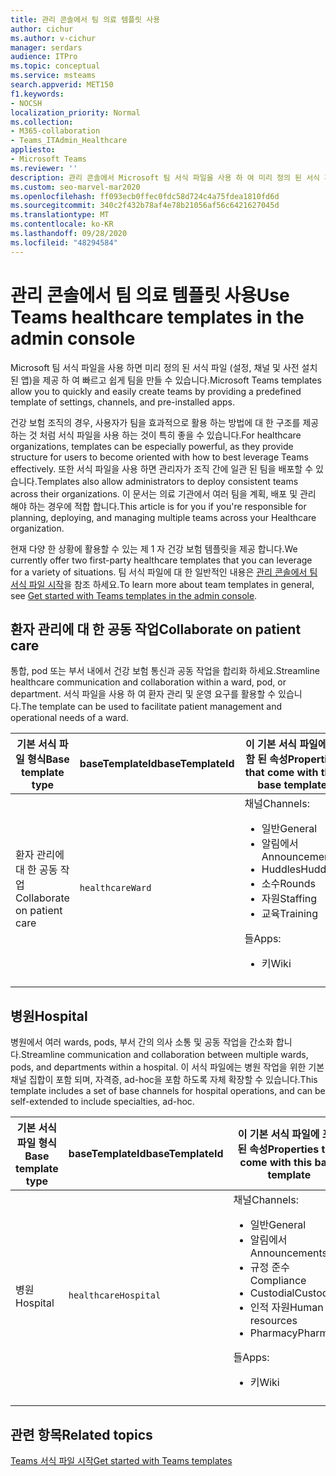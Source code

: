 ```yaml
---
title: 관리 콘솔에서 팀 의료 템플릿 사용
author: cichur
ms.author: v-cichur
manager: serdars
audience: ITPro
ms.topic: conceptual
ms.service: msteams
search.appverid: MET150
f1.keywords:
- NOCSH
localization_priority: Normal
ms.collection:
- M365-collaboration
- Teams_ITAdmin_Healthcare
appliesto:
- Microsoft Teams
ms.reviewer: ''
description: 관리 콘솔에서 Microsoft 팀 서식 파일을 사용 하 여 미리 정의 된 서식 파일, 채널 및 앱 템플릿을 제공 하 여 팀을 빠르고 쉽게 만들 수 있습니다.
ms.custom: seo-marvel-mar2020
ms.openlocfilehash: ff093ecb0ffec0fdc58d724c4a75fdea1810fd6d
ms.sourcegitcommit: 340c2f432b78af4e78b21056af56c6421627045d
ms.translationtype: MT
ms.contentlocale: ko-KR
ms.lasthandoff: 09/28/2020
ms.locfileid: "48294584"
---
```

# <a name="use-teams-healthcare-templates-in-the-admin-console"></a><span data-ttu-id="c8537-103">관리 콘솔에서 팀 의료 템플릿 사용</span><span class="sxs-lookup"><span data-stu-id="c8537-103">Use Teams healthcare templates in the admin console</span></span>

<span data-ttu-id="c8537-104">Microsoft 팀 서식 파일을 사용 하면 미리 정의 된 서식 파일 (설정, 채널 및 사전 설치 된 앱)을 제공 하 여 빠르고 쉽게 팀을 만들 수 있습니다.</span><span class="sxs-lookup"><span data-stu-id="c8537-104">Microsoft Teams templates allow you to quickly and easily create teams by providing a predefined template of settings, channels, and pre-installed apps.</span></span>

<span data-ttu-id="c8537-105">건강 보험 조직의 경우, 사용자가 팀을 효과적으로 활용 하는 방법에 대 한 구조를 제공 하는 것 처럼 서식 파일을 사용 하는 것이 특히 좋을 수 있습니다.</span><span class="sxs-lookup"><span data-stu-id="c8537-105">For healthcare organizations, templates can be especially powerful, as they provide structure for users to become oriented with how to best leverage Teams effectively.</span></span> <span data-ttu-id="c8537-106">또한 서식 파일을 사용 하면 관리자가 조직 간에 일관 된 팀을 배포할 수 있습니다.</span><span class="sxs-lookup"><span data-stu-id="c8537-106">Templates also allow administrators to deploy consistent teams across their organizations.</span></span> <span data-ttu-id="c8537-107">이 문서는 의료 기관에서 여러 팀을 계획, 배포 및 관리 해야 하는 경우에 적합 합니다.</span><span class="sxs-lookup"><span data-stu-id="c8537-107">This article is for you if you're responsible for planning, deploying, and managing multiple teams across your Healthcare organization.</span></span>

<span data-ttu-id="c8537-108">현재 다양 한 상황에 활용할 수 있는 제 1 자 건강 보험 템플릿을 제공 합니다.</span><span class="sxs-lookup"><span data-stu-id="c8537-108">We currently offer two first-party healthcare templates that you can leverage for a variety of situations.</span></span> <span data-ttu-id="c8537-109">팀 서식 파일에 대 한 일반적인 내용은 [관리 콘솔에서 팀 서식 파일 시작](../../get-started-with-teams-templates-in-the-admin-console.md)을 참조 하세요.</span><span class="sxs-lookup"><span data-stu-id="c8537-109">To learn more about team templates in general, see [Get started with Teams templates in the admin console](../../get-started-with-teams-templates-in-the-admin-console.md).</span></span>

## <a name="collaborate-on-patient-care"></a><span data-ttu-id="c8537-110">환자 관리에 대 한 공동 작업</span><span class="sxs-lookup"><span data-stu-id="c8537-110">Collaborate on patient care</span></span>

 <span data-ttu-id="c8537-111">통합, pod 또는 부서 내에서 건강 보험 통신과 공동 작업을 합리화 하세요.</span><span class="sxs-lookup"><span data-stu-id="c8537-111">Streamline healthcare communication and collaboration within a ward, pod, or department.</span></span> <span data-ttu-id="c8537-112">서식 파일을 사용 하 여 환자 관리 및 운영 요구를 활용할 수 있습니다.</span><span class="sxs-lookup"><span data-stu-id="c8537-112">The template can be used to facilitate patient management and operational needs of a ward.</span></span>

| <span data-ttu-id="c8537-113">기본 서식 파일 형식</span><span class="sxs-lookup"><span data-stu-id="c8537-113">Base template type</span></span> |<span data-ttu-id="c8537-114">baseTemplateId</span><span class="sxs-lookup"><span data-stu-id="c8537-114">baseTemplateId</span></span>| <span data-ttu-id="c8537-115">이 기본 서식 파일에 포함 된 속성</span><span class="sxs-lookup"><span data-stu-id="c8537-115">Properties that come with this base template</span></span> |
| ------------------ |---|----------------------------------------------------- |
| <span data-ttu-id="c8537-116">환자 관리에 대 한 공동 작업</span><span class="sxs-lookup"><span data-stu-id="c8537-116">Collaborate on patient care</span></span> |`healthcareWard` | <span data-ttu-id="c8537-117">채널</span><span class="sxs-lookup"><span data-stu-id="c8537-117">Channels:</span></span><ul><li><span data-ttu-id="c8537-118">일반</span><span class="sxs-lookup"><span data-stu-id="c8537-118">General</span></span></li><li><span data-ttu-id="c8537-119">알림에서</span><span class="sxs-lookup"><span data-stu-id="c8537-119">Announcements</span></span></li><li><span data-ttu-id="c8537-120">Huddles</span><span class="sxs-lookup"><span data-stu-id="c8537-120">Huddles</span></span></li><li><span data-ttu-id="c8537-121">소수</span><span class="sxs-lookup"><span data-stu-id="c8537-121">Rounds</span></span></li><li><span data-ttu-id="c8537-122">자원</span><span class="sxs-lookup"><span data-stu-id="c8537-122">Staffing</span></span></li><li><span data-ttu-id="c8537-123">교육</span><span class="sxs-lookup"><span data-stu-id="c8537-123">Training</span></span></li></ul> <span data-ttu-id="c8537-124">들</span><span class="sxs-lookup"><span data-stu-id="c8537-124">Apps:</span></span> <ul><li><span data-ttu-id="c8537-125">키</span><span class="sxs-lookup"><span data-stu-id="c8537-125">Wiki</span></span></li>|
||||

## <a name="hospital"></a><span data-ttu-id="c8537-126">병원</span><span class="sxs-lookup"><span data-stu-id="c8537-126">Hospital</span></span>

<span data-ttu-id="c8537-127">병원에서 여러 wards, pods, 부서 간의 의사 소통 및 공동 작업을 간소화 합니다.</span><span class="sxs-lookup"><span data-stu-id="c8537-127">Streamline communication and collaboration between multiple wards, pods, and departments within a hospital.</span></span> <span data-ttu-id="c8537-128">이 서식 파일에는 병원 작업을 위한 기본 채널 집합이 포함 되며, 자격증, ad-hoc을 포함 하도록 자체 확장할 수 있습니다.</span><span class="sxs-lookup"><span data-stu-id="c8537-128">This template includes a set of base channels for hospital operations, and can be self-extended to include specialties, ad-hoc.</span></span>

| <span data-ttu-id="c8537-129">기본 서식 파일 형식</span><span class="sxs-lookup"><span data-stu-id="c8537-129">Base template type</span></span> |<span data-ttu-id="c8537-130">baseTemplateId</span><span class="sxs-lookup"><span data-stu-id="c8537-130">baseTemplateId</span></span> | <span data-ttu-id="c8537-131">이 기본 서식 파일에 포함 된 속성</span><span class="sxs-lookup"><span data-stu-id="c8537-131">Properties that come with this base template</span></span> |
| ------------------|-- |----------------------------------------------------- |
|<span data-ttu-id="c8537-132">병원</span><span class="sxs-lookup"><span data-stu-id="c8537-132">Hospital</span></span>|`healthcareHospital`|<span data-ttu-id="c8537-133">채널</span><span class="sxs-lookup"><span data-stu-id="c8537-133">Channels:</span></span> <ul><li><span data-ttu-id="c8537-134">일반</span><span class="sxs-lookup"><span data-stu-id="c8537-134">General</span></span><li><span data-ttu-id="c8537-135">알림에서</span><span class="sxs-lookup"><span data-stu-id="c8537-135">Announcements</span></span></li><li><span data-ttu-id="c8537-136">규정 준수</span><span class="sxs-lookup"><span data-stu-id="c8537-136">Compliance</span></span></li><li><span data-ttu-id="c8537-137">Custodial</span><span class="sxs-lookup"><span data-stu-id="c8537-137">Custodial</span></span></li><li><span data-ttu-id="c8537-138">인적 자원</span><span class="sxs-lookup"><span data-stu-id="c8537-138">Human resources</span></span></li><li><span data-ttu-id="c8537-139">Pharmacy</span><span class="sxs-lookup"><span data-stu-id="c8537-139">Pharmacy</span></span></li></ul> <span data-ttu-id="c8537-140">들</span><span class="sxs-lookup"><span data-stu-id="c8537-140">Apps:</span></span> <ul><li><span data-ttu-id="c8537-141">키</span><span class="sxs-lookup"><span data-stu-id="c8537-141">Wiki</span></span></li></ul>|
||||

## <a name="related-topics"></a><span data-ttu-id="c8537-142">관련 항목</span><span class="sxs-lookup"><span data-stu-id="c8537-142">Related topics</span></span>

[<span data-ttu-id="c8537-143">Teams 서식 파일 시작</span><span class="sxs-lookup"><span data-stu-id="c8537-143">Get started with Teams templates</span></span>](../../get-started-with-teams-templates-in-the-admin-console.md)
